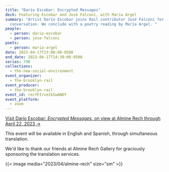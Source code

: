 ```yaml
---
title: "Darío Escobar: Encrypted Messages"
deck: Featuring Escobar and José Falconi, with María Argel
summary: "Artist Darío Escobar joins Rail contributor José Falconi for a
  conversation. We conclude with a poetry reading by María Argel. "
people:
  - person: dario-escobar
  - person: jose-falconi
poets:
  - person: maria-argel
date: 2023-04-17T13:00:00-0500
end_date: 2023-04-17T14:30:00-0500
series: 790
collections:
  - the-new-social-environment
event_organizer:
  - the-brooklyn-rail
event_producer:
  - the-brooklyn-rail
event_id: recYFIrve2k5wANDY
event_platform:
  - zoom
---
```

[Visit Darío Escobar: *Encrypted Messages*, on view at Almine Rech through April 22, 2023 →](https://www.alminerech.com/exhibitions/9914-dario-escobar#:~:text=Almine%20Rech%20New%20York%20is,9%20to%20April%2022%2C%202023.)

T﻿his event will be available in English and Spanish, through simultaneous translation. 

W﻿e'd like to thank our friends at Almine Rech Gallery for graciously sponsoring the translation services.

{{< image media="2023/04/almine-rech" size="sm" >}}